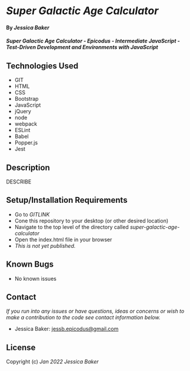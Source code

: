 # _Super Galactic Age Calculator_

#### By _**Jessica Baker**_ 

#### _Super Galactic Age Calculator - Epicodus - Intermediate JavaScript - Test-Driven Development and Environments with JavaScript_

## Technologies Used

* GIT
* HTML
* CSS
* Bootstrap
* JavaScript
* jQuery
* node
* webpack
* ESLint
* Babel
* Popper.js
* Jest

## Description

DESCRIBE

## Setup/Installation Requirements

* Go to _GITLINK_
* Cone this repository to your desktop (or other desired location)
* Navigate to the top level of the directory called _super-galactic-age-calculator_
* Open the index.html file in your browser
* _This is not yet published._

## Known Bugs

* No known issues

## Contact

_If you run into any issues or have questions, ideas or concerns or wish to make a contribution to the code see contact information below._
* Jessica Baker: jessb.epicodus@gmail.com

## License

Copyright (c) _Jan 2022_ _Jessica Baker_